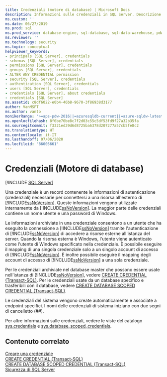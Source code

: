 ```yaml
---
title: Credenziali (motore di database) | Microsoft Docs
description: Informazioni sulle credenziali in SQL Server. Descrizione delle informazioni di autenticazione necessarie per connettersi a una risorsa all'esterno di SQL Server.
ms.custom: ''
ms.date: 06/27/2019
ms.prod: sql
ms.prod_service: database-engine, sql-database, sql-data-warehouse, pdw
ms.reviewer: ''
ms.technology: security
ms.topic: conceptual
helpviewer_keywords:
- principals [SQL Server], credentials
- schemas [SQL Server], credentials
- permissions [SQL Server], credentials
- groups [SQL Server], credentials
- ALTER ANY CREDENTIAL permission
- security [SQL Server], credentials
- authentication [SQL Server], credentials
- users [SQL Server], credentials
- credentials [SQL Server], about credentials
- credentials [SQL Server]
ms.assetid: c8df6022-e0b4-46b8-9670-3f86938d3177
author: VanMSFT
ms.author: vanto
monikerRange: '>=aps-pdw-2016||=azuresqldb-current||=azure-sqldw-latest||>=sql-server-2016||=sqlallproducts-allversions||>=sql-server-linux-2017||=azuresqldb-mi-current'
ms.openlocfilehash: 8f6be70be8c7f2d03c55c5df53fd9f27a32b35fa
ms.sourcegitcommit: f3321ed29d6d8725ba6378d207277a57cb5fe8c2
ms.translationtype: HT
ms.contentlocale: it-IT
ms.lasthandoff: 07/06/2020
ms.locfileid: "86005661"
---
```

# <a name="credentials-database-engine"></a>Credenziali (Motore di database)

[!INCLUDE [SQL Server](../../../includes/applies-to-version/sql-asdb-asdbmi-asa-pdw.md)]

  Una credenziale è un record contenente le informazioni di autenticazione (credenziali) necessarie per connettersi a una risorsa all'esterno di [!INCLUDE[ssNoVersion](../../../includes/ssnoversion-md.md)]. Queste informazioni vengono utilizzate internamente da [!INCLUDE[ssNoVersion](../../../includes/ssnoversion-md.md)]. La maggior parte delle credenziali contiene un nome utente e una password di Windows.  
  
 Le informazioni archiviate in una credenziale consentono a un utente che ha eseguito la connessione a [!INCLUDE[ssNoVersion](../../../includes/ssnoversion-md.md)] tramite l'autenticazione di [!INCLUDE[ssNoVersion](../../../includes/ssnoversion-md.md)] di accedere a risorse esterne all'istanza del server. Quando la risorsa esterna è Windows, l'utente viene autenticato come l'utente di Windows specificato nella credenziale. È possibile eseguire il mapping di una singola credenziale solo a un singolo account di accesso di [!INCLUDE[ssNoVersion](../../../includes/ssnoversion-md.md)]. È inoltre possibile eseguire il mapping degli account di accesso di [!INCLUDE[ssNoVersion](../../../includes/ssnoversion-md.md)] a una sola credenziale.  
  
 Per le credenziali archiviate nel database master che possono essere usate nell'istanza di [!INCLUDE[ssNoVersion](../../../includes/ssnoversion-md.md)], vedere [CREATE CREDENTIAL &#40;Transact-SQL&#41;](../../../t-sql/statements/create-credential-transact-sql.md). Per le credenziali usate da un database specifico e trasferibili con il database, vedere [CREATE DATABASE SCOPED CREDENTIAL &#40;Transact-SQL&#41;](../../../t-sql/statements/create-database-scoped-credential-transact-sql.md).  
  
 Le credenziali del sistema vengono create automaticamente e associate a endpoint specifici. I nomi delle credenziali di sistema iniziano con due segni di cancelletto (##).  
  
 Per altre informazioni sulle credenziali, vedere le viste del catalogo [sys.credentials](../../../relational-databases/system-catalog-views/sys-credentials-transact-sql.md) e [sys.database_scoped_credentials](../../../relational-databases/system-catalog-views/sys-database-scoped-credentials-transact-sql.md).  
  
## <a name="related-content"></a>Contenuto correlato  
 [Creare una credenziale](../../../relational-databases/security/authentication-access/create-a-credential.md)   
 [CREATE CREDENTIAL &#40;Transact-SQL&#41;](../../../t-sql/statements/create-credential-transact-sql.md)   
 [CREATE DATABASE SCOPED CREDENTIAL &#40;Transact-SQL&#41;](../../../t-sql/statements/create-database-scoped-credential-transact-sql.md)  
 [Sicurezza di SQL Server](../../../relational-databases/security/securing-sql-server.md)  
  
  
